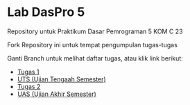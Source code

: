 # Lab DasPro 5
Repository untuk Praktikum Dasar Pemrograman 5 KOM C 23

Fork Repository ini untuk tempat pengumpulan tugas-tugas

Ganti Branch untuk melihat daftar tugas, atau klik link berikut:

* [Tugas 1](../../tree/tugas_1)
* [UTS (Ujian Tengaah Semester)](../../tree/uts)
* [Tugas 2](../../tree/tugas_2)
* [UAS (Ujian Akhir Semester)](../../tree/uas)
